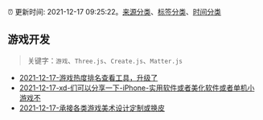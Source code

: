 :alarm_clock: 更新时间: 2021-12-17 09:25:22。[来源分类](../README.md)、[标签分类](../TAGS.md)、[时间分类](../TIMELINE.md)

## 游戏开发


> 关键字：`游戏`、`Three.js`、`Create.js`、`Matter.js`



- [2021-12-17-游戏热度排名查看工具，升级了](https://www.v2ex.com/t/822848) 
- [2021-12-17-xd-们可以分享一下-iPhone-实用软件或者美化软件或者单机小游戏不](https://www.v2ex.com/t/822827) 
- [2021-12-17-承接各类游戏美术设计定制或换皮](https://www.v2ex.com/t/822824) 